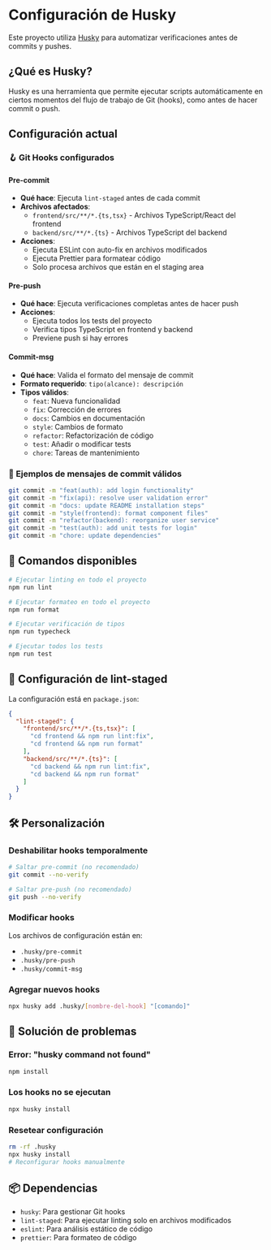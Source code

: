 # Configuración de Husky

Este proyecto utiliza [Husky](https://typicode.github.io/husky/) para automatizar verificaciones antes de commits y pushes.

## ¿Qué es Husky?

Husky es una herramienta que permite ejecutar scripts automáticamente en ciertos momentos del flujo de trabajo de Git (hooks), como antes de hacer commit o push.

## Configuración actual

### 🪝 Git Hooks configurados

#### Pre-commit
- **Qué hace**: Ejecuta `lint-staged` antes de cada commit
- **Archivos afectados**: 
  - `frontend/src/**/*.{ts,tsx}` - Archivos TypeScript/React del frontend
  - `backend/src/**/*.{ts}` - Archivos TypeScript del backend
- **Acciones**:
  - Ejecuta ESLint con auto-fix en archivos modificados
  - Ejecuta Prettier para formatear código
  - Solo procesa archivos que están en el staging area

#### Pre-push
- **Qué hace**: Ejecuta verificaciones completas antes de hacer push
- **Acciones**:
  - Ejecuta todos los tests del proyecto
  - Verifica tipos TypeScript en frontend y backend
  - Previene push si hay errores

#### Commit-msg
- **Qué hace**: Valida el formato del mensaje de commit
- **Formato requerido**: `tipo(alcance): descripción`
- **Tipos válidos**:
  - `feat`: Nueva funcionalidad
  - `fix`: Corrección de errores
  - `docs`: Cambios en documentación
  - `style`: Cambios de formato
  - `refactor`: Refactorización de código
  - `test`: Añadir o modificar tests
  - `chore`: Tareas de mantenimiento

### 📝 Ejemplos de mensajes de commit válidos

```bash
git commit -m "feat(auth): add login functionality"
git commit -m "fix(api): resolve user validation error"
git commit -m "docs: update README installation steps"
git commit -m "style(frontend): format component files"
git commit -m "refactor(backend): reorganize user service"
git commit -m "test(auth): add unit tests for login"
git commit -m "chore: update dependencies"
```

## 🚀 Comandos disponibles

```bash
# Ejecutar linting en todo el proyecto
npm run lint

# Ejecutar formateo en todo el proyecto
npm run format

# Ejecutar verificación de tipos
npm run typecheck

# Ejecutar todos los tests
npm run test
```

## 🔧 Configuración de lint-staged

La configuración está en `package.json`:

```json
{
  "lint-staged": {
    "frontend/src/**/*.{ts,tsx}": [
      "cd frontend && npm run lint:fix",
      "cd frontend && npm run format"
    ],
    "backend/src/**/*.{ts}": [
      "cd backend && npm run lint:fix",
      "cd backend && npm run format"
    ]
  }
}
```

## 🛠️ Personalización

### Deshabilitar hooks temporalmente

```bash
# Saltar pre-commit (no recomendado)
git commit --no-verify

# Saltar pre-push (no recomendado)
git push --no-verify
```

### Modificar hooks

Los archivos de configuración están en:
- `.husky/pre-commit`
- `.husky/pre-push`
- `.husky/commit-msg`

### Agregar nuevos hooks

```bash
npx husky add .husky/[nombre-del-hook] "[comando]"
```

## 🐛 Solución de problemas

### Error: "husky command not found"
```bash
npm install
```

### Los hooks no se ejecutan
```bash
npx husky install
```

### Resetear configuración
```bash
rm -rf .husky
npx husky install
# Reconfigurar hooks manualmente
```

## 📦 Dependencias

- `husky`: Para gestionar Git hooks
- `lint-staged`: Para ejecutar linting solo en archivos modificados
- `eslint`: Para análisis estático de código
- `prettier`: Para formateo de código
